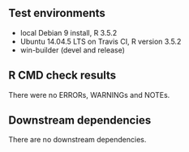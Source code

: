 ## Test environments
* local Debian 9 install, R 3.5.2
* Ubuntu 14.04.5 LTS on Travis CI, R version 3.5.2
* win-builder (devel and release)

## R CMD check results
There were no ERRORs, WARNINGs and NOTEs.

## Downstream dependencies
There are no downstream dependencies.
